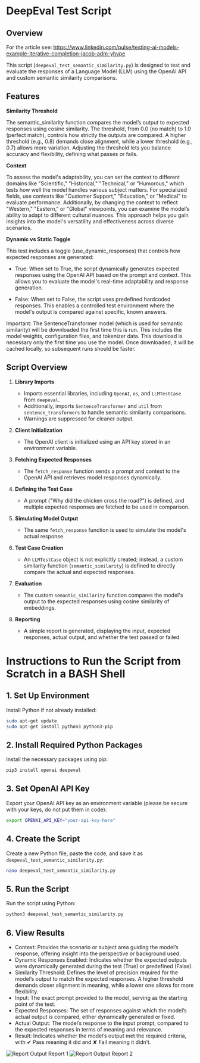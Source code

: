 # DeepEval Test Script

## Overview
For the article see: https://www.linkedin.com/pulse/testing-ai-models-example-iterative-completion-jacob-adm-yhvpe

This script (`deepeval_test_semantic_similarity.py`) is designed to test and evaluate the responses of a Language Model (LLM) using the OpenAI API and custom semantic similarity comparisons.

## Features
**Similarity Threshold**

The semantic_similarity function compares the model’s output to expected responses using cosine similarity. The threshold, from 0.0 (no match) to 1.0 (perfect match), controls how strictly the outputs are compared. A higher threshold (e.g., 0.8) demands close alignment, while a lower threshold (e.g., 0.7) allows more variation. Adjusting the threshold lets you balance accuracy and flexibility, defining what passes or fails.

**Context**

To assess the model's adaptability, you can set the context to different domains like "Scientific," "Historical," "Technical," or "Humorous," which tests how well the model handles various subject matters. For specialized fields, use contexts like "Customer Support," "Education," or "Medical" to evaluate performance. Additionally, by changing the context to reflect "Western," "Eastern," or "Global" viewpoints, you can examine the model’s ability to adapt to different cultural nuances. This approach helps you gain insights into the model's versatility and effectiveness across diverse scenarios.

**Dynamic vs Static Toggle**

This test includes a toggle (use_dynamic_responses) that controls how expected responses are generated:

* True: When set to True, the script dynamically generates expected responses using the OpenAI API based on the prompt and context. This allows you to evaluate the model's real-time adaptability and response generation.

* False: When set to False, the script uses predefined hardcoded responses. This enables a controlled test environment where the model's output is compared against specific, known answers.

Important: The SentenceTransformer model (which is used for semantic similarity) will be downloaded the first time this is run. This includes the model weights, configuration files, and tokenizer data. This download is necessary only the first time you use the model. Once downloaded, it will be cached locally, so subsequent runs should be faster.

## Script Overview

1. **Library Imports**
   * Imports essential libraries, including `OpenAI`, `os`, and `LLMTestCase` from `deepeval`.
   * Additionally, imports `SentenceTransformer` and `util` from `sentence_transformers` to handle semantic similarity comparisons.
   * Warnings are suppressed for cleaner output.

2. **Client Initialization**
   * The OpenAI client is initialized using an API key stored in an environment variable.

3. **Fetching Expected Responses**
   * The `fetch_response` function sends a prompt and context to the OpenAI API and retrieves model responses dynamically.

4. **Defining the Test Case**
   * A prompt ("Why did the chicken cross the road?") is defined, and multiple expected responses are fetched to be used in comparison.

5. **Simulating Model Output**
   * The same `fetch_response` function is used to simulate the model's actual response.

6. **Test Case Creation**
   * An `LLMTestCase` object is not explicitly created; instead, a custom similarity function (`semantic_similarity`) is defined to directly compare the actual and expected responses.

7. **Evaluation**
   * The custom `semantic_similarity` function compares the model's output to the expected responses using cosine similarity of embeddings.

8. **Reporting**
   * A simple report is generated, displaying the input, expected responses, actual output, and whether the test passed or failed.

# Instructions to Run the Script from Scratch in a BASH Shell

## 1. Set Up Environment

Install Python if not already installed:

```bash
sudo apt-get update
sudo apt-get install python3 python3-pip
```

## 2. Install Required Python Packages

Install the necessary packages using pip:

```bash
pip3 install openai deepeval
```

## 3. Set OpenAI API Key

Export your OpenAI API key as an environment variable (please be secure with your keys, do not put them in code):

```bash
export OPENAI_API_KEY="your-api-key-here"
```

## 4. Create the Script

Create a new Python file, paste the code, and save it as `deepeval_test_semantic_similarity.py`:

```bash
nano deepeval_test_semantic_similarity.py
```

## 5. Run the Script

Run the script using Python:

```bash
python3 deepeval_test_semantic_similarity.py
```

## 6. View Results

* Context: Provides the scenario or subject area guiding the model’s response, offering insight into the perspective or background used.
* Dynamic Responses Enabled: Indicates whether the expected outputs were dynamically generated during the test (True) or predefined (False).
* Similarity Threshold: Defines the level of precision required for the model’s output to match the expected responses. A higher threshold demands closer alignment in meaning, while a lower one allows for more flexibility.
* Input: The exact prompt provided to the model, serving as the starting point of the test.
* Expected Responses: The set of responses against which the model’s actual output is compared, either dynamically generated or fixed.
* Actual Output: The model’s response to the input prompt, compared to the expected responses in terms of meaning and relevance.
* Result: Indicates whether the model’s output met the required criteria, with ✔ Pass meaning it did and ✘ Fail meaning it didn’t.

![Report Output](https://github.com/jadm11/deepeval_test/blob/main/report.png)
Report 1
![Report Output](https://github.com/jadm11/deepeval_test/blob/main/report-2.png)
Report 2
